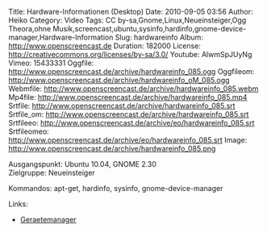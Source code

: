 Title: Hardware-Informationen (Desktop)
Date: 2010-09-05 03:56
Author: Heiko
Category: Video
Tags: CC by-sa,Gnome,Linux,Neueinsteiger,Ogg Theora,ohne Musik,screencast,ubuntu,sysinfo,hardinfo,gnome-device-manager,Hardware-Information
Slug: hardwareinfo
Album: http://www.openscreencast.de
Duration: 182000
License: http://creativecommons.org/licenses/by-sa/3.0/
Youtube: AlwmSpJUyNg
Vimeo: 15433331
Oggfile: http://www.openscreencast.de/archive/hardwareinfo_085.ogg
Oggfileom: http://www.openscreencast.de/archive/hardwareinfo_oM_085.ogg
Webmfile: http://www.openscreencast.de/archive/hardwareinfo_085.webm
Mp4file: http://www.openscreencast.de/archive/hardwareinfo_085.mp4
Srtfile: http://www.openscreencast.de/archive/hardwareinfo_085.srt
Srtfile_om: http://www.openscreencast.de/archive/hardwareinfo_085.srt
Srtfileeo: http://www.openscreencast.de/archive/eo/hardwareinfo_085.srt
Srtfileomeo: http://www.openscreencast.de/archive/eo/hardwareinfo_085.srt
Image: http://www.openscreencast.de/archive/hardwareinfo_085.png

Ausgangspunkt: Ubuntu 10.04, GNOME 2.30  
Zielgruppe: Neueinsteiger  

Kommandos: apt-get, hardinfo, sysinfo, gnome-device-manager

Links:

  * [Geraetemanager](http://wiki.ubuntuusers.de/Ger%C3%A4temanager?highlight=ger%C3%A4temanager)


